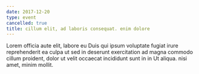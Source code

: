 ```yaml
---
date: 2017-12-20
type: event
cancelled: true
title: cillum elit, ad laboris consequat. enim dolore
---
```

Lorem officia aute elit, labore eu Duis qui ipsum voluptate fugiat irure reprehenderit ea culpa ut sed in deserunt exercitation ad magna commodo cillum proident, dolor ut velit occaecat incididunt sunt in in Ut aliqua. nisi amet, minim mollit.